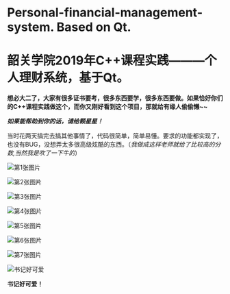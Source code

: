 # Personal-financial-management-system. Based on Qt.

# 韶关学院2019年C++课程实践———个人理财系统，基于Qt。


**想必大二了，大家有很多证书要考，很多东西要学，很多东西要做。如果恰好你们的C++课程实践做这个，而你又刚好看到这个项目，那就给有缘人偷偷懒~~**

***如果能帮助到你的话，请给颗星星！***

当时花两天搞完去搞其他事情了，代码很简单，简单易懂。要求的功能都实现了，也没有BUG，没想弄太多很高级炫酷的东西。（*我做成这样老师就给了比较高的分数,当然我是吹了一下牛的*）

![第1张图片](https://github.com/RaidenLily/Personal-financial-management-system/blob/master/screenshot/1.png)

![第2张图片](https://github.com/RaidenLily/Personal-financial-management-system/blob/master/screenshot/3.png)

![第3张图片](https://github.com/RaidenLily/Personal-financial-management-system/blob/master/screenshot/6.png)

![第4张图片](https://github.com/RaidenLily/Personal-financial-management-system/blob/master/screenshot/7.png)

![第5张图片](https://github.com/RaidenLily/Personal-financial-management-system/blob/master/screenshot/8.png)

![第6张图片](https://github.com/RaidenLily/Personal-financial-management-system/blob/master/screenshot/10.png)

![第7张图片](https://github.com/RaidenLily/Personal-financial-management-system/blob/master/screenshot/11.png)

![书记好可爱](https://github.com/RaidenLily/Personal-financial-management-system/blob/master/screenshot/15.png)

**书记好可爱！**
